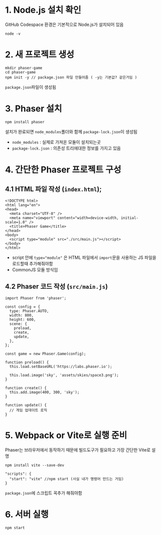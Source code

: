 # 1. Node.js 설치 확인
GitHub Codespace 환경은 기본적으로 Node.js가 설치되어 있음
```
node -v
```


# 2. 새 프로젝트 생성
```
mkdir phaser-game
cd phaser-game
npm init -y // package.json 파일 만들어줌 ( -y는 기본값? 같은거임 )
```
`package.json`파일이 생성됨

# 3. Phaser 설치
```
npm install phaser
```
설치가 완료되면 `node_modules`폴더와 함께 `package-lock.json`이 생성됨
- `node_modules` : 실제로 가져온 모듈이 설치되는곳
- `package-lock.json` : 의존성 트리에대한 정보를 가지고 있음

# 4. 간단한 Phaser 프로젝트 구성
## 4.1 HTML 파일 작성 (`index.html`);
```
<!DOCTYPE html>
<html lang="en">
<head>
  <meta charset="UTF-8" />
  <meta name="viewport" content="width=device-width, initial-scale=1.0" />
  <title>Phaser Game</title>
</head>
<body>
  <script type="module" src="./src/main.js"></script>
</body>
</html>
```
- script 안에 `type="module"` 은 HTML 파일에서 `import`문을 사용하는 JS 파일을 로드할때 추가해줘야함
- CommonJS 모듈 방식임

## 4.2 Phaser 코드 작성 (`src/main.js`)
```
import Phaser from 'phaser';

const config = {
  type: Phaser.AUTO,
  width: 800,
  height: 600,
  scene: {
    preload,
    create,
    update,
  },
};

const game = new Phaser.Game(config);

function preload() {
  this.load.setBaseURL('https://labs.phaser.io');

  this.load.image('sky', 'assets/skies/space3.png');
}

function create() {
  this.add.image(400, 300, 'sky');
}

function update() {
  // 게임 업데이트 로직
}
```

# 5. Webpack or Vite로 실행 준비 
Phaser는 브라우저에서 동작하기 때문에 빌드도구가 필요하고 가장 간단한 Vite로 설명
```
npm install vite --save-dev
```
```
"scripts": {
  "start": "vite" //npm start (사실 내가 명령어 만드는 거임)
}
```
`package.json`에 스크립트 꼭추가 해줘야함

# 6. 서버 실행
```
npm start
```
